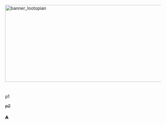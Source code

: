 <!DOCTYPE html>
<html lang="en-US">
<body>
<div class="myDiv">

<p><img src="/_media/banner_sg_lootopians.png" alt="banner_lootopian" width="750" height="250"></p>

<h1></h1>

<p>p1<s/p>

<p>p2</p>

<h4></h4>
<p><b>A</b></p>
</div>
</body>
